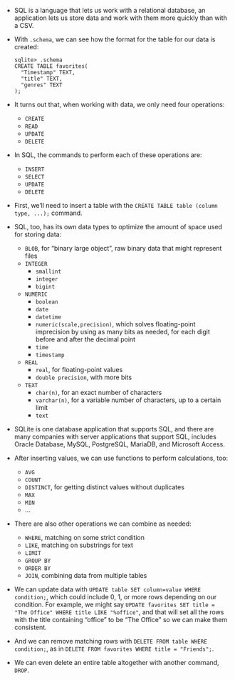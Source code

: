 - SQL is a language that lets us work with a relational database, an application lets us store data and work with them more quickly than with a CSV.
- With `.schema`, we can see how the format for the table for our data is created:

      sqlite> .schema
      CREATE TABLE favorites(
        "Timestamp" TEXT,
        "title" TEXT,
        "genres" TEXT
      );

- It turns out that, when working with data, we only need four operations:
  - `CREATE`
  - `READ`
  - `UPDATE`
  - `DELETE`
- In SQL, the commands to perform each of these operations are:
  - `INSERT`
  - `SELECT`
  - `UPDATE`
  - `DELETE`
- First, we’ll need to insert a table with the `CREATE TABLE table (column type, ...);` command.
- SQL, too, has its own data types to optimize the amount of space used for storing data:
  - `BLOB`, for “binary large object”, raw binary data that might represent files
  - `INTEGER`
    - `smallint`
    - `integer`
    - `bigint`
  - `NUMERIC`
    - `boolean`
    - `date`
    - `datetime`
    - `numeric(scale,precision)`, which solves floating-point imprecision by using as many bits as needed, for each digit before and after the decimal point
    - `time`
    - `timestamp`
  - `REAL`
    - `real`, for floating-point values
    - `double precision`, with more bits
  - `TEXT`
    - `char(n)`, for an exact number of characters
    - `varchar(n)`, for a variable number of characters, up to a certain limit
    - `text`
- SQLite is one database application that supports SQL, and there are many companies with server applications that support SQL, includes Oracle Database, MySQL, PostgreSQL, MariaDB, and Microsoft Access.
- After inserting values, we can use functions to perform calculations, too:
  - `AVG`
  - `COUNT`
  - `DISTINCT`, for getting distinct values without duplicates
  - `MAX`
  - `MIN`
  - …
- There are also other operations we can combine as needed:
  - `WHERE`, matching on some strict condition
  - `LIKE`, matching on substrings for text
  - `LIMIT`
  - `GROUP BY`
  - `ORDER BY`
  - `JOIN`, combining data from multiple tables
- We can update data with `UPDATE table SET column=value WHERE condition;`, which could include 0, 1, or more rows depending on our condition. For example, we might say `UPDATE favorites SET title = "The Office" WHERE title LIKE "%office"`, and that will set all the rows with the title containing “office” to be “The Office” so we can make them consistent.
- And we can remove matching rows with `DELETE FROM table WHERE condition;`, as in `DELETE FROM favorites WHERE title = "Friends";`.
- We can even delete an entire table altogether with another command, `DROP`.
